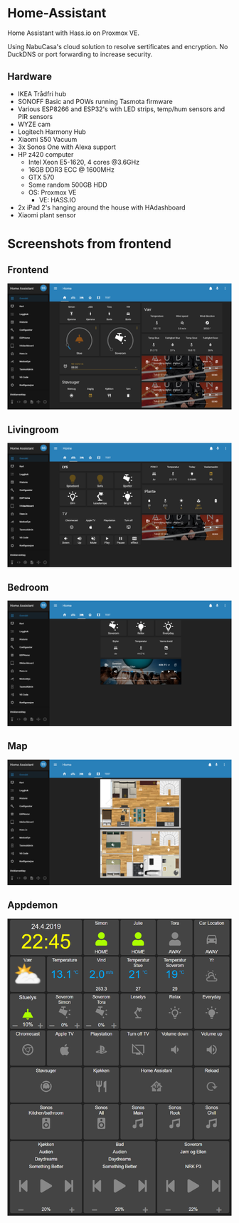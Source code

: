 # Home-Assistant
Home Assistant with Hass.io on Proxmox VE.

Using NabuCasa's cloud solution to resolve sertificates and encryption. No DuckDNS or port forwarding to increase
security.

## Hardware

- IKEA Trådfri hub
- SONOFF Basic and POWs running Tasmota firmware
- Various ESP8266 and ESP32's with LED strips, temp/hum sensors and PIR sensors
- WYZE cam
- Logitech Harmony Hub
- Xiaomi S50 Vacuum
- 3x Sonos One with Alexa support
- HP z420 computer
    - Intel Xeon E5-1620, 4 cores @3.6GHz
    - 16GB DDR3 ECC @ 1600MHz
    - GTX 570
    - Some random 500GB HDD
    - OS: Proxmox VE
      - VE: HASS.IO
- 2x iPad 2's hanging around the house with HAdashboard
- Xiaomi plant sensor

# Screenshots from frontend

## Frontend
![alt text](https://github.com/Beachviolence/Home-Assistant/blob/master/Docs/Hjem.PNG?raw=true)

## Livingroom
![alt text](https://github.com/Beachviolence/Home-Assistant/blob/master/Docs/stue.PNG?raw=true)

## Bedroom
![alt text](https://github.com/Beachviolence/Home-Assistant/blob/master/Docs/soverom.PNG?raw=true)

## Map
![alt text](https://github.com/Beachviolence/Home-Assistant/blob/master/Docs/Kart.PNG?raw=true)

## Appdemon
![alt text](https://github.com/Beachviolence/Home-Assistant/blob/master/Docs/iPad.PNG?raw=true)